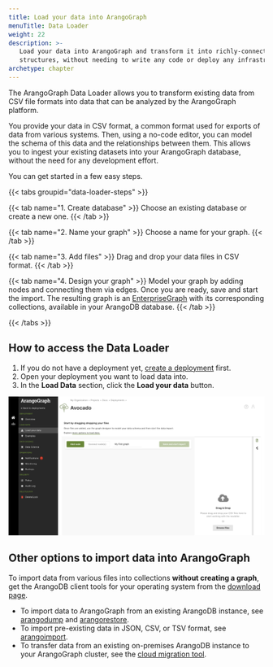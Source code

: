 ```yaml
---
title: Load your data into ArangoGraph
menuTitle: Data Loader
weight: 22
description: >-
   Load your data into ArangoGraph and transform it into richly-connected graph
   structures, without needing to write any code or deploy any infrastructure
archetype: chapter
---
```


The ArangoGraph Data Loader allows you to transform existing data from CSV file
formats into data that can be analyzed by the ArangoGraph platform.

You provide your data in CSV format, a common format used for exports of data
from various systems. Then, using a no-code editor, you can model the schema of
this data and the relationships between them. This allows you to ingest your
existing datasets into your ArangoGraph database, without the need for any
development effort.

You can get started in a few easy steps.

{{< tabs groupid="data-loader-steps" >}}

{{< tab name="1. Create database" >}}
Choose an existing database or create a new one.
{{< /tab >}}

{{< tab name="2. Name your graph" >}}
Choose a name for your graph.
{{< /tab >}}

{{< tab name="3. Add files" >}}
Drag and drop your data files in CSV format.
{{< /tab >}}

{{< tab name="4. Design your graph" >}}
Model your graph by adding nodes and connecting them via edges.
Once you are ready, save and start the import. The resulting graph is an
[EnterpriseGraph](../../graphs/enterprisegraphs/_index.md) with its
corresponding collections, available in your ArangoDB database.
{{< /tab >}}

{{< /tabs >}}

## How to access the Data Loader

1. If you do not have a deployment yet, [create a deployment](../deployments/_index.md#how-to-create-a-new-deployment) first.
2. Open your deployment you want to load data into.
3. In the **Load Data** section, click the **Load your data** button.

![ArangoGraph Data Loader Overview](../../../images/arangograph-data-loader-overview.png)

## Other options to import data into ArangoGraph

To import data from various files into collections **without creating a graph**,
get the ArangoDB client tools for your operating system from the
[download page](https://arangodb.com/download-major/).

- To import data to ArangoGraph from an existing ArangoDB instance, see
  [arangodump](../../components/tools/arangodump/) and
  [arangorestore](../../components/tools/arangorestore/).
- To import pre-existing data in JSON, CSV, or TSV format, see
  [arangoimport](../../components/tools/arangoimport/).
- To transfer data from an existing on-premises ArangoDB instance to your
  ArangoGraph cluster, see the [cloud migration tool](../migrate-to-the-cloud.md).
